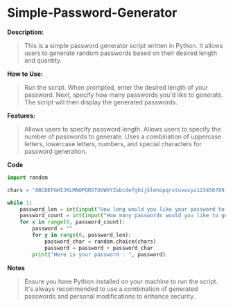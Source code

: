 # Simple-Password-Generator

**Description:**
> This is a simple password generator script written in Python. It allows users to generate random passwords based on their desired length and quantity.

**How to Use:**
> Run the script.
> When prompted, enter the desired length of your password.
> Next, specify how many passwords you'd like to generate.
> The script will then display the generated passwords.

**Features:**
> Allows users to specify password length.
> Allows users to specify the number of passwords to generate.
> Uses a combination of uppercase letters, lowercase letters, numbers, and special characters for password generation.

**Code**
```python
import random

chars = "ABCDEFGHIJKLMNOPQRSTUVWXYZabcdefghijklmnopqrstuvwxyz123456789!@#$%^&*"

while 1:
    password_len = int(input("How long would you like your password to be? "))
    password_count = int(input("How many passwords would you like to generate? "))
    for x in range(0, password_count):
        password = ""
        for y in range(0, password_len):
            password_char = random.choice(chars)
            password = password + password_char
        print("Here is your password : ", password)
```
**Notes**
> Ensure you have Python installed on your machine to run the script.
> It's always recommended to use a combination of generated passwords and personal modifications to enhance security.

